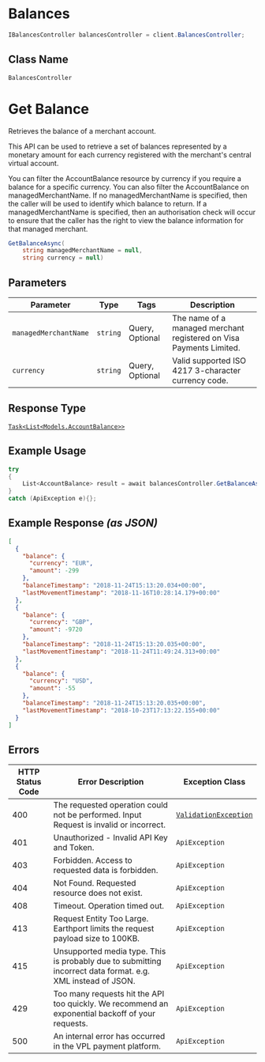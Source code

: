 # Balances

```csharp
IBalancesController balancesController = client.BalancesController;
```

## Class Name

`BalancesController`


# Get Balance

Retrieves the balance of a merchant account.

This API can be used to retrieve a set of balances represented by a monetary amount for each currency registered with the merchant's central virtual account.

You can filter the AccountBalance resource by currency if you require a balance for a specific currency.
You can also filter the AccountBalance on managedMerchantName. If no managedMerchantName is specified, then the caller will be used to identify which balance to return. If a managedMerchantName is specified, then an authorisation check will occur to ensure that the caller has the right to view the balance information for that managed merchant.

```csharp
GetBalanceAsync(
    string managedMerchantName = null,
    string currency = null)
```

## Parameters

| Parameter | Type | Tags | Description |
|  --- | --- | --- | --- |
| `managedMerchantName` | `string` | Query, Optional | The name of a managed merchant registered on Visa Payments Limited. |
| `currency` | `string` | Query, Optional | Valid supported ISO 4217 3-character currency code. |

## Response Type

[`Task<List<Models.AccountBalance>>`](../../doc/models/account-balance.md)

## Example Usage

```csharp
try
{
    List<AccountBalance> result = await balancesController.GetBalanceAsync(null, null);
}
catch (ApiException e){};
```

## Example Response *(as JSON)*

```json
[
  {
    "balance": {
      "currency": "EUR",
      "amount": -299
    },
    "balanceTimestamp": "2018-11-24T15:13:20.034+00:00",
    "lastMovementTimestamp": "2018-11-16T10:28:14.179+00:00"
  },
  {
    "balance": {
      "currency": "GBP",
      "amount": -9720
    },
    "balanceTimestamp": "2018-11-24T15:13:20.035+00:00",
    "lastMovementTimestamp": "2018-11-24T11:49:24.313+00:00"
  },
  {
    "balance": {
      "currency": "USD",
      "amount": -55
    },
    "balanceTimestamp": "2018-11-24T15:13:20.035+00:00",
    "lastMovementTimestamp": "2018-10-23T17:13:22.155+00:00"
  }
]
```

## Errors

| HTTP Status Code | Error Description | Exception Class |
|  --- | --- | --- |
| 400 | The requested operation could not be performed. Input Request is invalid or incorrect. | [`ValidationException`](../../doc/models/validation-exception.md) |
| 401 | Unauthorized - Invalid API Key and Token. | `ApiException` |
| 403 | Forbidden. Access to requested data is forbidden. | `ApiException` |
| 404 | Not Found. Requested resource does not exist. | `ApiException` |
| 408 | Timeout. Operation timed out. | `ApiException` |
| 413 | Request Entity Too Large. Earthport limits the request payload size to 100KB. | `ApiException` |
| 415 | Unsupported media type. This is probably due to submitting incorrect data format. e.g. XML instead of JSON. | `ApiException` |
| 429 | Too many requests hit the API too quickly. We recommend an exponential backoff of your requests. | `ApiException` |
| 500 | An internal error has occurred in the VPL payment platform. | `ApiException` |


